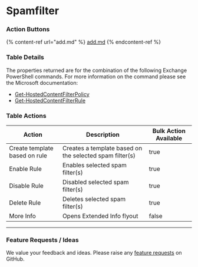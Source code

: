 # Spamfilter

### **Action Buttons**

{% content-ref url="add.md" %}
[add.md](add.md)
{% endcontent-ref %}

### **Table Details**

The properties returned are for the combination of the following Exchange PowerShell commands. For more information on the command please see the Microsoft documentation:

* [Get-HostedContentFilterPolicy](https://learn.microsoft.com/en-us/powershell/module/exchange/get-hostedcontentfilterpolicy?view=exchange-ps)
* [Get-HostedContentFilterRule](https://learn.microsoft.com/en-us/powershell/module/exchange/get-hostedcontentfilterrule?view=exchange-ps)

### Table Actions

<table><thead><tr><th>Action</th><th>Description</th><th data-type="checkbox">Bulk Action Available</th></tr></thead><tbody><tr><td>Create template based on rule</td><td>Creates a template based on the selected spam filter(s)</td><td>true</td></tr><tr><td>Enable Rule</td><td>Enables selected spam filter(s)</td><td>true</td></tr><tr><td>Disable Rule</td><td>Disabled selected spam filter(s)</td><td>true</td></tr><tr><td>Delete Rule</td><td>Deletes selected spam filter(s)</td><td>true</td></tr><tr><td>More Info</td><td>Opens Extended Info flyout</td><td>false</td></tr></tbody></table>

***

### Feature Requests / Ideas

We value your feedback and ideas. Please raise any [feature requests](https://github.com/KelvinTegelaar/CIPP/issues/new?assignees=\&labels=enhancement%2Cno-priority\&projects=\&template=feature.yml\&title=%5BFeature+Request%5D%3A+) on GitHub.


